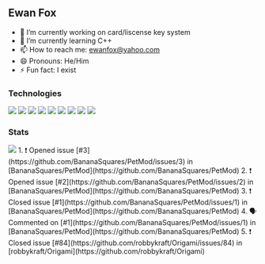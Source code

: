 ## Ewan Fox


- 🔭 I’m currently working on card/liscense key system
- 🌱 I’m currently learning C++
- 📫 How to reach me: ewanfox@yahoo.com
- 😄 Pronouns: He/Him
- ⚡ Fun fact: I exist
### Technologies
<div align="left">
   <img src="https://img.shields.io/badge/Python-14354C?style=for-the-badge&logo=python&logoColor=white"/>
  <img src="https://img.shields.io/badge/JavaScript-F7DF1E?style=for-the-badge&logo=javascript&logoColor=black"/>
  <img src="https://img.shields.io/badge/TypeScript-007ACC?style=for-the-badge&logo=typescript&logoColor=white"/>
    <img src="https://img.shields.io/badge/Node.js-43853D?style=for-the-badge&logo=nodedotjs&logoColor=white"/>
  <img src="https://img.shields.io/badge/npm-CB3837?style=for-the-badge&logo=npm&logoColor=white"/>
    <img src="https://img.shields.io/badge/React-20232A?style=for-the-badge&logo=react&logoColor=61DAFB"/>
    <img src="https://img.shields.io/badge/Git-F05032?style=for-the-badge&logo=git&logoColor=white"/>
    <img src="https://img.shields.io/badge/Visual_Studio_Code-0078D4?style=for-the-badge&logo=visual%20studio%20code&logoColor=white"/>
   <img src="https://img.shields.io/badge/C++-ba10b1?style=for-the-badge&logo=cplusplus&logoColor=white"/>

</div>
<h3>Stats</h3>

<img src="https://raw.githubusercontent.com/BananaSquares/github-stats/40d0060797f81cc6e533d383226b84c4628d8b44/generated/overview.svg?token=AOQKD5TC4H2LF5UE2GQUESDAY6KNK">
<!--START_SECTION:activity-->
1. ❗️ Opened issue [#3](https://github.com/BananaSquares/PetMod/issues/3) in [BananaSquares/PetMod](https://github.com/BananaSquares/PetMod)
2. ❗️ Opened issue [#2](https://github.com/BananaSquares/PetMod/issues/2) in [BananaSquares/PetMod](https://github.com/BananaSquares/PetMod)
3. ❗️ Closed issue [#1](https://github.com/BananaSquares/PetMod/issues/1) in [BananaSquares/PetMod](https://github.com/BananaSquares/PetMod)
4. 🗣 Commented on [#1](https://github.com/BananaSquares/PetMod/issues/1) in [BananaSquares/PetMod](https://github.com/BananaSquares/PetMod)
5. ❗️ Closed issue [#84](https://github.com/robbykraft/Origami/issues/84) in [robbykraft/Origami](https://github.com/robbykraft/Origami)
<!--END_SECTION:activity-->
